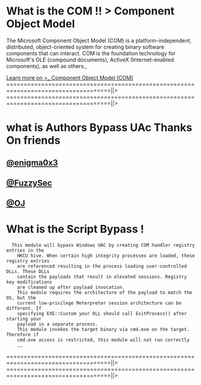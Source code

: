 # What is the COM !! > Component Object Model
The Microsoft Component Object Model (COM) is a platform-independent, distributed, object-oriented system for creating binary software components that can interact. COM is the foundation technology for Microsoft's OLE (compound documents), ActiveX (Internet-enabled components), as well as others.,

[Learn more on >_ Component Object Model (COM)](https://msdn.microsoft.com/en-us/library/windows/desktop/ms694363%28v=vs.85%29.aspx)
====================================================================================||>
====================================================================================||>
# what is Authors Bypass UAc Thanks On friends
[@enigma0x3](https://twitter.com/enigma0x3)
-----
[@FuzzySec](https://twitter.com/FuzzySec)
-----
[@OJ](https://twitter.com/TheColonial)
-----
# What is the Script Bypass !
      This module will bypass Windows UAC by creating COM handler registry entries in the
        HKCU hive. When certain high integrity processes are loaded, these registry entries
        are referenced resulting in the process loading user-controlled DLLs. These DLLs
        contain the payloads that result in elevated sessions. Registry key modifications
        are cleaned up after payload invocation.
        This module requires the architecture of the payload to match the OS, but the
        current low-privilege Meterpreter session architecture can be different. If
        specifying EXE::Custom your DLL should call ExitProcess() after starting your
        payload in a separate process.
        This module invokes the target binary via cmd.exe on the target. Therefore if
        cmd.exe access is restricted, this module will not run correctly
        ,,
====================================================================================||>
====================================================================================||>
